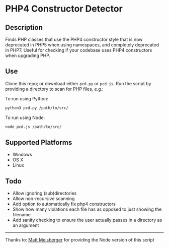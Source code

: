 # PHP4 Constructor Detector

## Description

Finds PHP classes that use the PHP4 constructor style that is now deprecated in PHP5 when using namespaces, and completely deprecated in PHP7.  Useful for checking if your codebase uses PHP4 constructors when upgrading PHP.

## Use

Clone this repo; or download either `pcd.py` or `pcd.js`.  Run the script by providing a directory to scan for PHP files, e.g.:

To run using Python:

```bash
python3 pcd.py /path/to/src/
```

To run using Node:

```bash
node pcd.js /path/to/src/
```

## Supported Platforms

- Windows
- OS X
- Linux

## Todo

- Allow ignoring (sub)directories
- Allow non-recursive scanning
- Add option to automatically fix php4 constructors
- Show how many violations each file has as opposed to just showing the filename
- Add sanity checking to ensure the user actually passes in a directory as an argument

----

Thanks to: [Matt Meisberger](https://github.com/matthewdaniel) for providing the Node version of this script